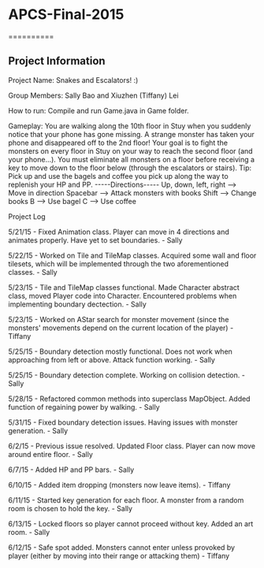 # APCS-Final-2015
==========

Project Information
----------

Project Name: Snakes and Escalators! :)

Group Members: Sally Bao and Xiuzhen (Tiffany) Lei

How to run: Compile and run Game.java in Game folder.

Gameplay: You are walking along the 10th floor in Stuy when you suddenly notice that your phone has gone missing. A strange monster has taken your phone and disappeared off to the 2nd floor! Your goal is to fight the monsters on every floor in Stuy on your way to reach the second floor (and your phone...). You must eliminate all monsters on a floor before receiving a key to move down to the floor below (through the escalators or stairs). Tip: Pick up and use the bagels and coffee you pick up along the way to replenish your HP and PP.
    -----Directions-----
    Up, down, left, right --> Move in direction
    Spacebar --> Attack monsters with books
    Shift --> Change books
    B --> Use bagel
    C --> Use coffee

Project Log

5/21/15 - Fixed Animation class. Player can move in 4 directions and animates properly. Have yet to set boundaries. - Sally 

5/22/15 - Worked on Tile and TileMap classes. Acquired some wall and floor tilesets, which will be implemented through the two aforementioned classes. - Sally 

5/23/15 - Tile and TileMap classes functional. Made Character abstract class, moved Player code into Character. Encountered problems when implementing boundary dectection. - Sally 
 
5/23/15 - Worked on AStar search for monster movement (since the monsters' movements depend on the current location of the player) - Tiffany

5/25/15 - Boundary detection mostly functional. Does not work when approaching from left or above. Attack function working. - Sally

5/25/15 - Boundary detection complete. Working on collision detection. - Sally

5/28/15 - Refactored common methods into superclass MapObject. Added function of regaining power by walking. - Sally

5/31/15 - Fixed boundary detection issues. Having issues with monster generation. - Sally

6/2/15 - Previous issue resolved. Updated Floor class. Player can now move around entire floor. - Sally

6/7/15 - Added HP and PP bars. - Sally

6/10/15 - Added item dropping (monsters now leave items). - Tiffany

6/11/15 - Started key generation for each floor. A monster from a random room is chosen to hold the key. - Sally

6/13/15 - Locked floors so player cannot proceed without key. Added an art room. - Sally

6/12/15 - Safe spot added. Monsters cannot enter unless provoked by player (either by moving into their range or attacking them) - Tiffany

